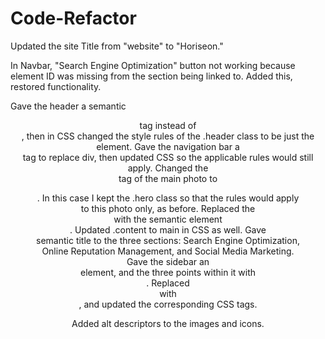 # Code-Refactor

Updated the site Title from "website" to "Horiseon."

In Navbar, "Search Engine Optimization" button not working because element ID was missing from the section being linked to. Added this, restored functionality. 

Gave the header a semantic <header> tag instead of <div>, then in CSS changed the style rules of the .header class to be just the <header> element. 
Gave the navigation bar a <nav> tag to replace div, then updated CSS so the applicable rules would still apply.
Changed the <div> tag of the main photo to <figure>. In this case I kept the .hero class so that the rules would apply to this photo only, as before. 
Replaced the <div class="content"> with the semantic element <main>. Updated .content to main in CSS as well.
Gave <section> semantic title to the three sections: Search Engine Optimization, Online Reputation Management, and Social Media Marketing. 
Gave the sidebar an <aside> element, and the three points within it with <section>.
Replaced <div class="footer"> with <footer>, and updated the corresponding CSS tags.

Added alt descriptors to the images and icons. 

